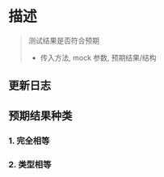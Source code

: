# 描述

> 测试结果是否符合预期
>
> - 传入方法, mock 参数, 预期结果/结构

## 更新日志

<div class="exploded-line" />

## 预期结果种类

### 1. 完全相等

### 2. 类型相等
